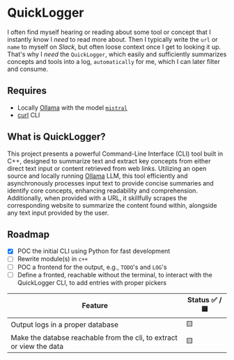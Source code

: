 # QuickLogger

I often find myself hearing or reading about some tool or concept that I instantly know I _need_ to read more about. Then I typically write the `url` or `name` to myself on _Slack_, but often loose context once I get to looking it up. That's why I _need_ the `QuickLogger`, which easily and sufficiently summarizes concepts and tools into a log, `automatically` for me, which I can later filter and consume.

## Requires

- Locally [Ollama](https://ollama.ai/) with the model [`mistral`](https://ollama.ai/library/mistral)
- [curl](https://curl.se/) CLI

## What is QuickLogger?

This project presents a powerful Command-Line Interface (CLI) tool built in C++, designed to summarize text and extract key concepts from either direct text input or content retrieved from web links. Utilizing an open source and locally running [Ollama](https://ollama.ai/) LLM, this tool efficiently and asynchronously processes input text to provide concise summaries and identify core concepts, enhancing readability and comprehension. Additionally, when provided with a URL, it skillfully scrapes the corresponding website to summarize the content found within, alongside any text input provided by the user.

## Roadmap

* [x] POC the initial CLI using Python for fast development
* [ ] Rewrite module(s) in `c++`
* [ ] POC a frontend for the output, e.g., `TODO`'s and `LOG`'s
* [ ] Define a fronted, reachable without the terminal, to interact with the QuickLogger CLI, to add entries with proper pickers

| Feature | Status ✅ / 🟨 |
| --- | --- |
| Output logs in a proper database | 🟨 |
| Make the databse reachable from the cli, to extract or view the data | 🟨 |

